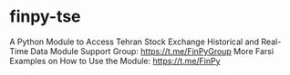 # finpy-tse
A Python Module to Access Tehran Stock Exchange Historical and Real-Time Data 
Module Support Group: https://t.me/FinPyGroup 
More Farsi Examples on How to Use the Module: https://t.me/FinPy 
